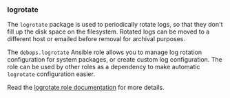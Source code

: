 ### logrotate

The `logrotate` package is used to periodically rotate logs, so that
they don't fill up the disk space on the filesystem. Rotated logs can be
moved to a different host or emailed before removal for archival
purposes.

The `debops.logrotate` Ansible role allows you to manage log rotation
configuration for system packages, or create custom log configuration.
The role can be used by other roles as a dependency to make automatic
`logrotate` configuration easier.

Read the [logrotate role documentation](https://docs.debops.org/en/stable-3.0/ansible/roles/logrotate/) for more details.
